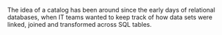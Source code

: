 The idea of a catalog has been around since the early days of relational databases, when IT teams wanted to keep track of how data sets were linked, joined and transformed across SQL tables.